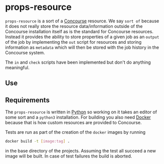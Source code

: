 # props-resource

`props-resource` is a sort of a [Concourse](https://concourse-ci.org/) resource. We say `sort of` because it does not really store the resource data/information outside of the Concourse installation itself as is the standard for Concourse resources. Instead it provides the ability to store properties of a given job as an `output` of the job by implementing the `out` script for resources and storing information as `metadata` which will then be stored with the job history in the Concourse system.

The `in` and `check` scripts have been implemented but don't do anything meaningful.

## Use

## Requirements

The `props-resource` is written in [Python](https://www.python.org/) so working on it takes an editor of some sort and a `python3` installation. For building you also need [Docker](https://www.docker.com/) because that is how custom resources are provided to Concourse.

Tests are run as part of the creation of the `docker` images by running
``` bash
docker build -t [image:tag] .
```
in the base directory of the projects. Assuming the test all succeed a new image will be built. In case of test failures the build is aborted.
